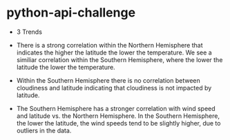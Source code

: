 # python-api-challenge

* 3 Trends

* There is a strong correlation within the Northern Hemisphere that indicates the higher the latitude the lower the temperature.  We see a similiar correlation within the Southern Hemisphere, where the lower the latitude the lower the temperature.

* Within the Southern Hemisphere there is no correlation between cloudiness and latitude indicating that cloudiness is not impacted by latitude.

* The Southern Hemisphere has a stronger correlation with wind speed and latitude vs. the Northern Hemisphere.  In the Southern Hemisphere, the lower the latitude, the wind speeds tend to be slightly higher, due to outliers in the data.
